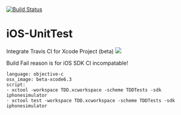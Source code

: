 [![Build Status](https://travis-ci.org/RongchangLei/iOS-UnitTest.svg?branch=master)](https://travis-ci.org/RongchangLei/iOS-UnitTest)

# iOS-UnitTest
Integrate Travis Cl for Xcode Project (beta)
![](http://i.picasion.com/resize80/158e926cddb5486dbf4e2b45b7947cb6.png)

Build Fail reason is for iOS SDK CI incompatable! 

```
language: objective-c
osx_image: beta-xcode6.3
script: 
- xctool -workspace TDD.xcworkspace -scheme TDDTests -sdk iphonesimulator 
- xctool test -workspace TDD.xcworkspace -scheme TDDTests -sdk iphonesimulator 
```

